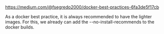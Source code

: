 
https://medium.com/@fsegredo2000/docker-best-practices-6fa3de5f17cb

As a docker best practice, it is always recommended to have the lighter images. For this, we already can add the --no-install-recommends to the docker builds.

